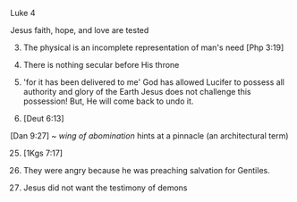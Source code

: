 Luke 4


Jesus faith, hope, and love are tested


3) The physical is an incomplete representation of man's need [Php 3:19]

4) There is nothing secular before His throne


6) 'for it has been delivered to me'
	God has allowed Lucifer to possess all authority and glory of the Earth
	Jesus does not challenge this possession!  But, He will come back to undo it.


12) [Deut 6:13]


[Dan 9:27] ~ _wing of abomination_ hints at a pinnacle (an architectural term)


25) [1Kgs 7:17]


28) They were angry because he was preaching salvation for Gentiles.


41) Jesus did not want the testimony of demons

